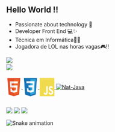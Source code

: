 ##                                                     Hello World !! 
 
   
 *  Passionate about technology 💜
 *  Developer Front End 💻✨ 
 *  Técnica em Informática👩‍🔧  
 *  Jogadora de LOL nas horas vagas🎮!!
  
 <div>
  <a href="https://github.com/natfirmino">
  <img height="180em" src="https://github-readme-stats.vercel.app/api?username=natfirmino&show_icons=true&theme=dracula&include_all_commits=true&count_private=true"/>
   <br>
  <img  height="180em" src="https://github-readme-stats.vercel.app/api/top-langs/?username=Natfirmino&layout=compact&langs_count=7&theme=dracula"/>
</div>
<div style="display: inline_block"><br>
  <img align="center" alt="Nat-HTML" height="50" width="40" src="https://raw.githubusercontent.com/devicons/devicon/master/icons/html5/html5-original.svg">
  <img align="center" alt="Nat-CSS" height="50" width="40" src="https://raw.githubusercontent.com/devicons/devicon/master/icons/css3/css3-original.svg">
  <img align="center" alt="Nat-Js" height="50" width="40" src="https://raw.githubusercontent.com/devicons/devicon/master/icons/javascript/javascript-plain.svg">
  <img align="center" alt="Nat-Java" height="60" width="40" src="https://img-premium.flaticon.com/png/128/5433/premium/5433712.png?token=exp=1631991298~hmac=82c1ed9d62945fced4eccd178ba3764f">
</div>
  
  ##
<div> 
  <a href="https://instagram.com/natalinefirmino_" target="_blank"><img src="https://img.shields.io/badge/-Instagram-%23E4405F?style=for-the-badge&logo=instagram&logoColor=white" target="_blank"></a> 
  <a href="https:///www.linkedin.com/in/nataline-firmino-0b82b3209/" target="_blank"><img src="https://img.shields.io/badge/-LinkedIn-%230077B5?style=for-the-badge&logo=linkedin&logoColor=white" target="_blank"></a> 
    <a href = "mailto:nataliefirmino@gmail.com"><img src="https://img.shields.io/badge/-Gmail-%23333?style=for-the-badge&logo=gmail&logoColor=white" target="_blank"></a>
</div>
 
  ![Snake animation](https://github.com/natfirmino/TesteNat/blob/output/github-contribution-grid-snake.svg)
 














